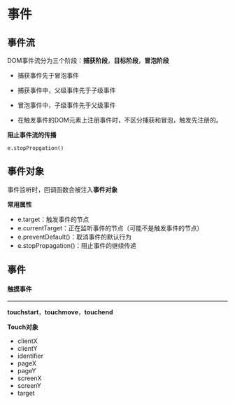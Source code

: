 # 事件



## 事件流

DOM事件流分为三个阶段：**捕获阶段**，**目标阶段**，**冒泡阶段**

- 捕获事件先于冒泡事件

- 捕获事件中，父级事件先于子级事件
- 冒泡事件中，子级事件先于父级事件
- 在触发事件的DOM元素上注册事件时，不区分捕获和冒泡，触发先注册的。



**阻止事件流的传播**

`e.stopPropgation()`





## 事件对象

事件监听时，回调函数会被注入**事件对象**



**常用属性**

- e.target：触发事件的节点
- e.currentTarget：正在监听事件的节点（可能不是触发事件的节点）
- e.preventDefault()：取消事件的默认行为
- e.stopPropagation()：阻止事件的继续传递







## 事件





#### 触摸事件

****

**touchstart**，**touchmove**，**touchend**



**Touch对象**

- clientX
- clientY
- identifier
- pageX
- pageY
- screenX
- screenY
- target